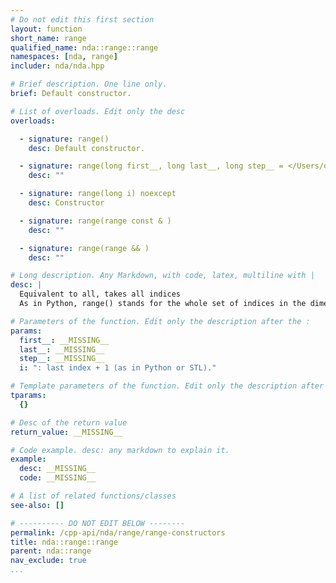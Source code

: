 ```yaml
---
# Do not edit this first section
layout: function
short_name: range
qualified_name: nda::range::range
namespaces: [nda, range]
includer: nda/nda.hpp

# Brief description. One line only.
brief: Default constructor.

# List of overloads. Edit only the desc
overloads:

  - signature: range()
    desc: Default constructor.

  - signature: range(long first__, long last__, long step__ = </Users/oparcollet/src/nda/c++/nda/layout/./range.hpp:59:52>) noexcept
    desc: ""

  - signature: range(long i) noexcept
    desc: Constructor

  - signature: range(range const & )
    desc: ""

  - signature: range(range && )
    desc: ""

# Long description. Any Markdown, with code, latex, multiline with |
desc: |
  Equivalent to all, takes all indices
  As in Python, range() stands for the whole set of indices in the dimension (like `:` in python) :: A(range(), 0) // take the first column of A

# Parameters of the function. Edit only the description after the :
params:
  first__: __MISSING__
  last__: __MISSING__
  step__: __MISSING__
  i: ": last index + 1 (as in Python or STL)."

# Template parameters of the function. Edit only the description after the :
tparams:
  {}

# Desc of the return value
return_value: __MISSING__

# Code example. desc: any markdown to explain it.
example:
  desc: __MISSING__
  code: __MISSING__

# A list of related functions/classes
see-also: []

# ---------- DO NOT EDIT BELOW --------
permalink: /cpp-api/nda/range/range-constructors
title: nda::range::range
parent: nda::range
nav_exclude: true
...
```


